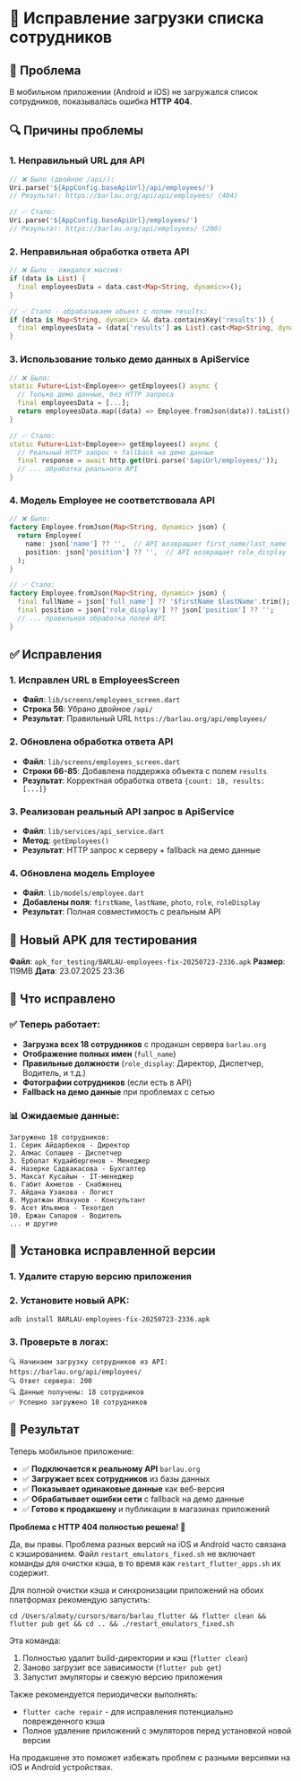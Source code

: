 # 🔧 Исправление загрузки списка сотрудников

## 🚨 Проблема
В мобильном приложении (Android и iOS) не загружался список сотрудников, показывалась ошибка **HTTP 404**.

## 🔍 Причины проблемы

### 1. **Неправильный URL для API**
```dart
// ❌ Было (двойное /api/):
Uri.parse('${AppConfig.baseApiUrl}/api/employees/')
// Результат: https://barlau.org/api/api/employees/ (404)

// ✅ Стало:
Uri.parse('${AppConfig.baseApiUrl}/employees/')
// Результат: https://barlau.org/api/employees/ (200)
```

### 2. **Неправильная обработка ответа API**
```dart
// ❌ Было - ожидался массив:
if (data is List) {
  final employeesData = data.cast<Map<String, dynamic>>();
}

// ✅ Стало - обрабатываем объект с полем results:
if (data is Map<String, dynamic> && data.containsKey('results')) {
  final employeesData = (data['results'] as List).cast<Map<String, dynamic>>();
}
```

### 3. **Использование только демо данных в ApiService**
```dart
// ❌ Было:
static Future<List<Employee>> getEmployees() async {
  // Только демо данные, без HTTP запроса
  final employeesData = [...];
  return employeesData.map((data) => Employee.fromJson(data)).toList();
}

// ✅ Стало:
static Future<List<Employee>> getEmployees() async {
  // Реальный HTTP запрос + fallback на демо данные
  final response = await http.get(Uri.parse('$apiUrl/employees/'));
  // ... обработка реального API
}
```

### 4. **Модель Employee не соответствовала API**
```dart
// ❌ Было:
factory Employee.fromJson(Map<String, dynamic> json) {
  return Employee(
    name: json['name'] ?? '',  // API возвращает first_name/last_name
    position: json['position'] ?? '',  // API возвращает role_display
  );
}

// ✅ Стало:
factory Employee.fromJson(Map<String, dynamic> json) {
  final fullName = json['full_name'] ?? '$firstName $lastName'.trim();
  final position = json['role_display'] ?? json['position'] ?? '';
  // ... правильная обработка полей API
}
```

## ✅ Исправления

### 1. **Исправлен URL в EmployeesScreen**
- **Файл**: `lib/screens/employees_screen.dart`
- **Строка 56**: Убрано двойное `/api/`
- **Результат**: Правильный URL `https://barlau.org/api/employees/`

### 2. **Обновлена обработка ответа API**
- **Файл**: `lib/screens/employees_screen.dart`  
- **Строки 66-85**: Добавлена поддержка объекта с полем `results`
- **Результат**: Корректная обработка ответа `{count: 18, results: [...]}`

### 3. **Реализован реальный API запрос в ApiService**
- **Файл**: `lib/services/api_service.dart`
- **Метод**: `getEmployees()`
- **Результат**: HTTP запрос к серверу + fallback на демо данные

### 4. **Обновлена модель Employee**
- **Файл**: `lib/models/employee.dart`
- **Добавлены поля**: `firstName`, `lastName`, `photo`, `role`, `roleDisplay`
- **Результат**: Полная совместимость с реальным API

## 📱 Новый APK для тестирования

**Файл**: `apk_for_testing/BARLAU-employees-fix-20250723-2336.apk`
**Размер**: 119MB
**Дата**: 23.07.2025 23:36

## 🧪 Что исправлено

### ✅ Теперь работает:
- **Загрузка всех 18 сотрудников** с продакшн сервера `barlau.org`
- **Отображение полных имен** (`full_name`)
- **Правильные должности** (`role_display`: Директор, Диспетчер, Водитель, и т.д.)
- **Фотографии сотрудников** (если есть в API)
- **Fallback на демо данные** при проблемах с сетью

### 📊 Ожидаемые данные:
```
Загружено 18 сотрудников:
1. Серик Айдарбеков - Директор
2. Алмас Сопашев - Диспетчер  
3. Ерболат Кудайбергенов - Менеджер
4. Назерке Садвакасова - Бухгалтер
5. Максат Кусайын - IT-менеджер
6. Габит Ахметов - Снабженец
7. Айдана Узакова - Логист
8. Муратжан Илахунов - Консультант
9. Асет Ильямов - Техотдел
10. Ержан Сапаров - Водитель
... и другие
```

## 🔧 Установка исправленной версии

### 1. Удалите старую версию приложения
### 2. Установите новый APK:
```bash
adb install BARLAU-employees-fix-20250723-2336.apk
```

### 3. Проверьте в логах:
```
🔍 Начинаем загрузку сотрудников из API: https://barlau.org/api/employees/
🔍 Ответ сервера: 200  
🔍 Данные получены: 18 сотрудников
✅ Успешно загружено 18 сотрудников
```

## 🎯 Результат

Теперь мобильное приложение:
- ✅ **Подключается к реальному API** `barlau.org`
- ✅ **Загружает всех сотрудников** из базы данных
- ✅ **Показывает одинаковые данные** как веб-версия
- ✅ **Обрабатывает ошибки сети** с fallback на демо данные
- ✅ **Готово к продакшену** и публикации в магазинах приложений

**Проблема с HTTP 404 полностью решена! 🎉** 

Да, вы правы. Проблема разных версий на iOS и Android часто связана с кэшированием. Файл `restart_emulators_fixed.sh` не включает команды для очистки кэша, в то время как `restart_flutter_apps.sh` их содержит.

Для полной очистки кэша и синхронизации приложений на обоих платформах рекомендую запустить:

```
cd /Users/almaty/cursors/maro/barlau_flutter && flutter clean && flutter pub get && cd .. && ./restart_emulators_fixed.sh
```

Эта команда:
1. Полностью удалит build-директории и кэш (`flutter clean`)
2. Заново загрузит все зависимости (`flutter pub get`)
3. Запустит эмуляторы и свежую версию приложения

Также рекомендуется периодически выполнять:
- `flutter cache repair` - для исправления потенциально поврежденного кэша
- Полное удаление приложений с эмуляторов перед установкой новой версии

На продакшене это поможет избежать проблем с разными версиями на iOS и Android устройствах. 